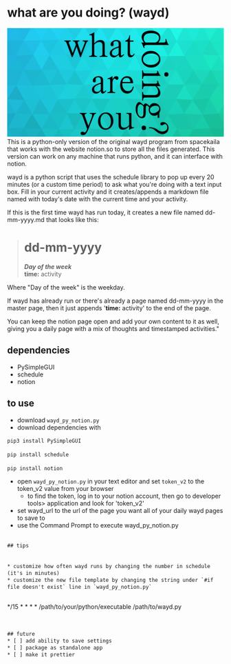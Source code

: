 # what are you doing? (wayd)

![wayd](wayd.png)
This is a python-only version of the original wayd program from spacekaila that works with the website notion.so to store all the files generated.
This version can work on any machine that runs python, and it can interface with notion.


wayd is a python script that uses the schedule library to pop up every 20 minutes (or a custom time period) to ask what you're doing with a text input box. Fill in your current activity and it creates/appends a markdown file named with today's date with the current time and your activity.

If this is the first time wayd has run today, it creates a new file named dd-mm-yyyy.md that looks like this:

> # dd-mm-yyyy
> ***Day of the week***  
>**time:** activity

Where "Day of the week" is the weekday.

If wayd has already run or there's already a page named dd-mm-yyyy in the master page, then it just appends '**time:** activity' to the end of the page.

You can keep the notion page open and add your own content to it as well, giving you a daily page with a mix of thoughts and timestamped activities."

## dependencies
* PySimpleGUI
* schedule
* notion

## to use
* download `wayd_py_notion.py`
* download dependencies with
```
pip3 install PySimpleGUI

pip install schedule

pip install notion
```
* open `wayd_py_notion.py` in your text editor and set `token_v2` to the token_v2 value from your browser
  * to find the token, log in to your notion account, then go to developer tools> application and look for 'token_v2'
* set wayd_url to the url of the page you want all of your daily wayd pages to save to
* use the Command Prompt to execute wayd_py_notion.py
```

## tips


* customize how often wayd runs by changing the number in schedule (it's in minutes)
* customize the new file template by changing the string under `#if file doesn't exist` line in `wayd_py_notion.py`


```
*/15 * * * * /path/to/your/python/executable /path/to/wayd.py
```


## future
* [ ] add ability to save settings
* [ ] package as standalone app
* [ ] make it prettier
